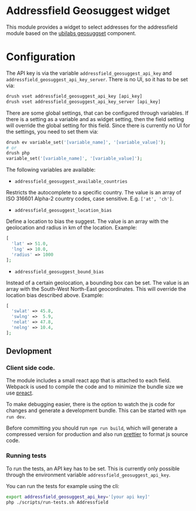 # Addressfield Geosuggest widget

This module provides a widget to select addresses for the addressfield module
based on the [ubilabs geosuggset](https://github.com/ubilabs/react-geosuggest/)
component.

# Configuration

The API key is via the variable `addressfield_geosuggest_api_key` and
`addressfield_geosuggest_api_key_server`. There is no UI, so it has to be set via:

```php
drush vset addressfield_geosuggest_api_key [api_key]
drush vset addressfield_geosuggest_api_key_server [api_key]
```

There are some global settings, that can be configured through variables. If 
there is a setting as a variable and as widget setting, then the field setting
will override the global setting for this field.
Since there is currently no UI for the settings, you need to set them via:
```php
drush ev variable_set('[variable_name]', '[variable_value]');
# or
drush php 
variable_set('[variable_name]', '[variable_value]');
```

The following variables are available:

- `addressfield_geosuggest_available_countries`

Restricts the autocomplete to a specific country. The value is an array of 
ISO 316601 Alpha-2 country codes, case sensitive. E.g. `['at', 'ch']`.


- `addressfield_geosuggest_location_bias`

Define a location to bias the suggest. The value is an array with the 
geolocation and radius in km of the location. Example:
```php
[
  'lat' => 51.0,
  'lng' => 10.0,
  'radius' => 1000
];
```

- `addressfield_geosuggest_bound_bias`

Instead of a certain geolocation, a bounding box can be set. The value is an 
array with the South-West North-East geocordinates. This will override the
location bias described above. Example:
```php
[
  'swlat' => 45.8,
  'swlng' =>  5.9,
  'nelat' => 47.8,
  'nelng' => 10.4,
];
```

## Devlopment

### Client side code.

The module includes a small react app that is attached to each field. Webpack is
used to compile the code and to minimize the bundle size we use
[preact](http://preactjs.com/).

To make debugging easier, there is the option to watch the js code for changes
and generate a development bundle. This can be started with `npm run dev`.

Before committing you should run `npm run build`, which will generate a 
compressed version for production and also run [prettier](https://prettier.io/) 
to format js source code.

### Running tests

To run the tests, an API key has to be set. This is currently only possible 
through the environment variable `addressfield_geosuggest_api_key`.

You can run the tests for example using the cli:
```bash
export addressfield_geosuggest_api_key='[your api key]'
php ./scripts/run-tests.sh Addressfield
```
